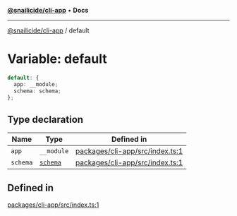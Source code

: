 [**@snailicide/cli-app**](../README.md) • **Docs**

---

[@snailicide/cli-app](../README.md) / default

# Variable: default

```ts
default: {
  app: __module;
  schema: schema;
};
```

## Type declaration

| Name | Type | Defined in |
| --- | --- | --- |
| `app` | `__module` | [packages/cli-app/src/index.ts:1](https://github.com/gbtunney/snailicide-monorepo/blob/master/packages/cli-app/src/index.ts#L1) |
| `schema` | [`schema`](../namespaces/schema/README.md) | [packages/cli-app/src/index.ts:1](https://github.com/gbtunney/snailicide-monorepo/blob/master/packages/cli-app/src/index.ts#L1) |

## Defined in

[packages/cli-app/src/index.ts:1](https://github.com/gbtunney/snailicide-monorepo/blob/master/packages/cli-app/src/index.ts#L1)
